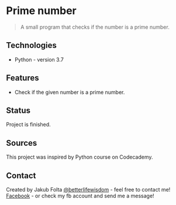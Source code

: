 # Prime number
> A small program that checks if the number is a prime number. 

## Technologies
* Python - version 3.7

## Features
* Check if the given number is a prime number.

## Status
Project is finished.

## Sources
This project was inspired by Python course on Codecademy.

## Contact
Created by Jakub Folta [@betterlifewisdom](https://www.betterlifewisdom.com/) - feel free to contact me!<br/>
[Facebook](https://www.facebook.com/jakub.folta.58) - or check my fb account and send me a message!
